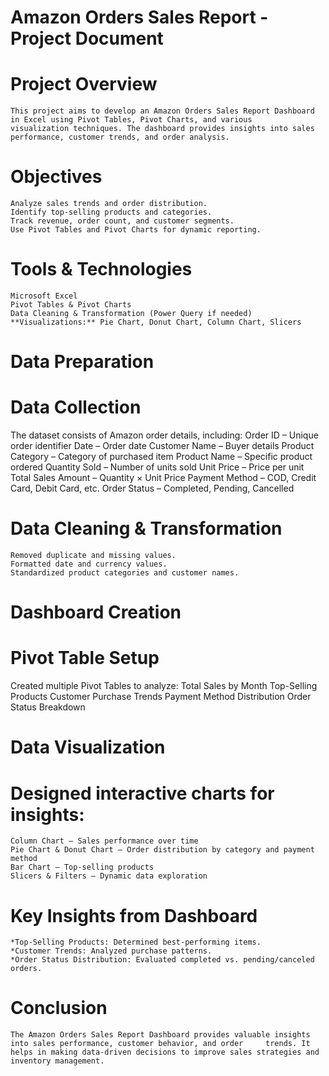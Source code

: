 # Amazon Orders Sales Report - Project Document
# Project Overview
    This project aims to develop an Amazon Orders Sales Report Dashboard in Excel using Pivot Tables, Pivot Charts, and various      visualization techniques. The dashboard provides insights into sales performance, customer trends, and order analysis.
# Objectives
    Analyze sales trends and order distribution.
    Identify top-selling products and categories.
    Track revenue, order count, and customer segments.
    Use Pivot Tables and Pivot Charts for dynamic reporting.
# Tools & Technologies
    Microsoft Excel
    Pivot Tables & Pivot Charts
    Data Cleaning & Transformation (Power Query if needed)
    **Visualizations:** Pie Chart, Donut Chart, Column Chart, Slicers
# Data Preparation
 # Data Collection
   The dataset consists of Amazon order details, including:
    Order ID – Unique order identifier
    Date – Order date
    Customer Name – Buyer details
    Product Category – Category of purchased item
    Product Name – Specific product ordered
    Quantity Sold – Number of units sold
    Unit Price – Price per unit
    Total Sales Amount – Quantity × Unit Price
    Payment Method – COD, Credit Card, Debit Card, etc.
    Order Status – Completed, Pending, Cancelled
# Data Cleaning & Transformation
    Removed duplicate and missing values.
    Formatted date and currency values.
    Standardized product categories and customer names.
# Dashboard Creation
 # Pivot Table Setup
   Created multiple Pivot Tables to analyze:
    Total Sales by Month
    Top-Selling Products
    Customer Purchase Trends
    Payment Method Distribution
    Order Status Breakdown
# Data Visualization
  # Designed interactive charts for insights:
    Column Chart – Sales performance over time
    Pie Chart & Donut Chart – Order distribution by category and payment method
    Bar Chart – Top-selling products
    Slicers & Filters – Dynamic data exploration
# Key Insights from Dashboard
    *Top-Selling Products: Determined best-performing items.
    *Customer Trends: Analyzed purchase patterns.
    *Order Status Distribution: Evaluated completed vs. pending/canceled orders.
# Conclusion
    The Amazon Orders Sales Report Dashboard provides valuable insights into sales performance, customer behavior, and order     trends. It helps in making data-driven decisions to improve sales strategies and inventory management.

